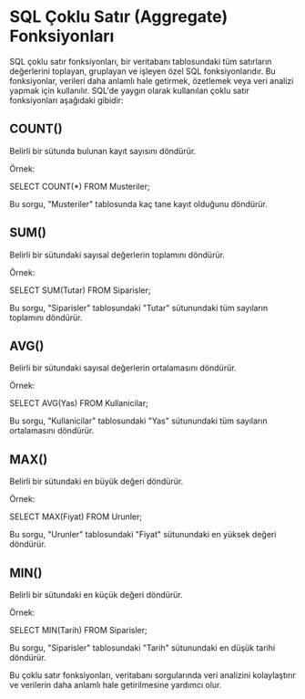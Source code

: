 # SQL Çoklu Satır (Aggregate) Fonksiyonları

SQL çoklu satır fonksiyonları, bir veritabanı tablosundaki tüm satırların değerlerini toplayan, gruplayan ve işleyen özel SQL fonksiyonlarıdır. Bu fonksiyonlar, verileri daha anlamlı hale getirmek, özetlemek veya veri analizi yapmak için kullanılır. SQL'de yaygın olarak kullanılan çoklu satır fonksiyonları aşağıdaki gibidir:

## COUNT()

Belirli bir sütunda bulunan kayıt sayısını döndürür.

Örnek:

SELECT COUNT(*) FROM Musteriler;

Bu sorgu, "Musteriler" tablosunda kaç tane kayıt olduğunu döndürür.

## SUM()

Belirli bir sütundaki sayısal değerlerin toplamını döndürür.

Örnek:

SELECT SUM(Tutar) FROM Siparisler;

Bu sorgu, "Siparisler" tablosundaki "Tutar" sütunundaki tüm sayıların toplamını döndürür.

## AVG()

Belirli bir sütundaki sayısal değerlerin ortalamasını döndürür.

Örnek:

SELECT AVG(Yas) FROM Kullanicilar;

Bu sorgu, "Kullanicilar" tablosundaki "Yas" sütunundaki tüm sayıların ortalamasını döndürür.

## MAX()

Belirli bir sütundaki en büyük değeri döndürür.

Örnek:

SELECT MAX(Fiyat) FROM Urunler;

Bu sorgu, "Urunler" tablosundaki "Fiyat" sütunundaki en yüksek değeri döndürür.

## MIN()

Belirli bir sütundaki en küçük değeri döndürür.

Örnek:

SELECT MIN(Tarih) FROM Siparisler;

Bu sorgu, "Siparisler" tablosundaki "Tarih" sütunundaki en düşük tarihi döndürür.

Bu çoklu satır fonksiyonları, veritabanı sorgularında veri analizini kolaylaştırır ve verilerin daha anlamlı hale getirilmesine yardımcı olur.